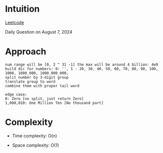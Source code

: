 # Intuition

[Leetcode](https://leetcode.com/problems/integer-to-english-words/)

Daily Question on August 7, 2024

# Approach

```
num range will be [0, 2 ^ 31 -1] the max will be around 4 billion: 4e9
build dic for numbers: 0: '', 1 - 20, 30, 40, 50, 60, 70, 80, 90, 100, 1000, 1000_000, 1000_000_000,
split number by 3-digit group
translate group to word
combine them with proper tail word

edge case:
0: Zero [no split, just return Zero]
1,000,010: One Million Ten [No thousand part]

```

# Complexity

- Time complexity: O(n)

- Space complexity: O(1)
